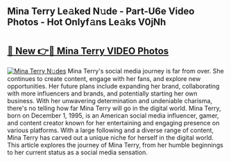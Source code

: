 ## Mina Terry Le𝚊ked N𝚞de - Part-U6e Video Photos - Hot Onlyf𝚊ns Le𝚊ks V0jNh

# <h2><a href="http://ab8220.deff.icu/?id=Mina+Terry">🔗 New 👉🔴 Mina Terry VIDEO Photos</a></h2>

[![Mina Terry N𝚞des](https://i.imgur.com/rIISA9y.gif)](http://ab8220.deff.icu/?id=Mina+Terry)
Mina Terry's social media journey is far from over. She continues to create content, engage with her fans, and explore new opportunities. Her future plans include expanding her brand, collaborating with more influencers and brands, and potentially starting her own business. With her unwavering determination and undeniable charisma, there's no telling how far Mina Terry will go in the digital world. Mina Terry, born on December 1, 1995, is an American social media influencer, gamer, and content creator known for her entertaining and engaging presence on various platforms. With a large following and a diverse range of content, Mina Terry has carved out a unique niche for herself in the digital world. This article explores the journey of Mina Terry, from her humble beginnings to her current status as a social media sensation.
